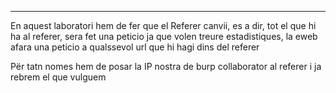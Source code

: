 
---

En aquest laboratori hem de fer que el Referer canvii, es a dir, tot el que hi ha al referer, sera fet una peticio ja que volen treure estadistiques, la eweb afara una peticio a qualssevol url que hi hagi dins del referer

Për tatn nomes hem de posar la IP nostra de burp collaborator al referer i ja rebrem el que vulguem